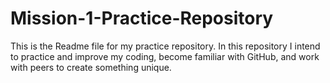 # Mission-1-Practice-Repository

This is the Readme file for my practice repository. In this repository I intend to practice and improve my coding, become familiar with GitHub, and work with peers to create something unique.
